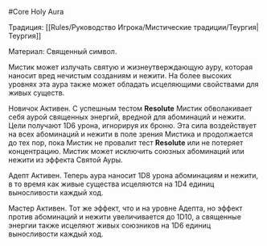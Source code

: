 #Core
Holy Aura

Традиция: [[Rules/Руководство Игрока/Мистические традиции/Теургия|Теургия]]

Материал: Священный символ.

Мистик может излучать святую и жизнеутверждающую ауру, которая наносит вред нечистым созданиям и нежити. На более высоких уровнях эта аура также может обладать исцеляющими свойствами для живых существ.

Новичок Активен. С успешным тестом **Resolute** Мистик обволакивает себя аурой священных энергий, вредной для абоминаций и нежити. Цели получают 1D6 урона, игнорируя их броню. Эта сила воздействует на всех абоминаций и нежити в поле зрения Мистика и продолжается до тех пор, пока Мистик не провалит тест **Resolute** или не потеряет концентрацию. Мистик может исключить союзных абоминаций или нежити из эффекта Святой Ауры.

Адепт Активен. Теперь аура наносит 1D8 урона абоминациям и нежити, в то время как живые существа исцеляются на 1D4 единиц выносливости каждый ход.

Мастер Активен. Тот же эффект, что и на уровне Адепта, но эффект против абоминаций и нежити увеличивается до 1D10, а священные энергии также исцеляют живых союзников на 1D6 единиц выносливости каждый ход.